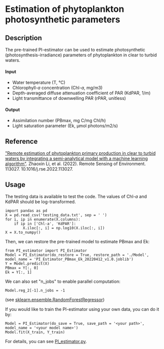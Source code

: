 # Estimation of phytoplankton photosynthetic parameters
## Description
The pre-trained PI-estimator can be used to estimate photosynthetic (photosynthesis-irradiance) parameters of phytoplankton in clear to turbid waters.
#### Input
* Water temperature (T, °C)
* Chlorophyll-_a_ concentration (Chl-_a_, mg/m3)
* Depth-averaged diffuse attenuation coefficient of PAR (KdPAR, 1/m) 
* Light transmittance of downwelling PAR (rPAR, unitless)
#### Output
* Assimilation number (PBmax, mg C/mg Chl/h)
* Light saturation parameter (Ek, μmol photons/m2/s)

## Reference
["Remote estimation of phytoplankton primary production in clear to turbid waters by integrating a semi-analytical model with a machine learning algorithm"](https://www.sciencedirect.com/science/article/pii/S0034425722001419). Zhaoxin Li, et al. (2022). Remote Sensing of Environment. 113027. 10.1016/j.rse.2022.113027.

## Usage
The testing data is available to test the code. The values of Chl-_a_ and KdPAR should be log-transformed.
```
import pandas as pd
X = pd.read_csv('testing_data.txt', sep = ' ')
for i, ip in enumerate(X.columns):
    if ip in ['Chl-a', 'KdPAR']:
        X.iloc[:, i] = np.log10(X.iloc[:, i])
X = X.to_numpy()
```
Then, we can restore the pre-trained model to estimate PBmax and Ek:
```
from PI_estimator import PI_Estimator
Model = PI_Estimator(do_restore = True, restore_path = './Model', model_name = 'PI_Estimator_PBmax_Ek_20220412_v1.0.joblib')
Y = Model.predict(X)
PBmax = Y[:, 0]
Ek = Y[:, 1]
```
We can also set "n_jobs" to enable parallel computation:
```
Model.reg_2[-1].n_jobs = -1
```
(see [sklearn.ensemble.RandomForestRegressor](https://scikit-learn.org/stable/modules/generated/sklearn.ensemble.RandomForestRegressor.html))

If you would like to train the PI-estimator using your own data, you can do it by:
```
Model = PI_Estimator(do_save = True, save_path = '<your path>', model_name = '<your model name>')
Model.fit(X_train, Y_train)
```
For details, you can see [PI_estimator.py](https://github.com/ZhaoxinLi93/Photosynthetic-parameters/blob/main/PI_estimator.py).
